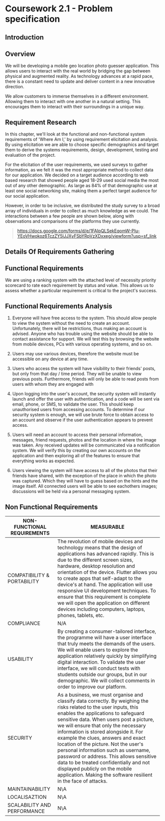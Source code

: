 # Coursework 2.1 - Problem specification 

## Introduction 


## Overview 

We will be developing a mobile geo location photo guesser application. This allows users to interact with the real world by bridging the gap between physical and augmented reality. As technology advances at a rapid pace, there is a constant need to update and deliver content in a new innovative direction.

We allow customers to immerse themselves in a different environment. Allowing them to interact with one another in a natural setting. This encourages them to interact with their surroundings in a unique way. 

## Requirement Research

In this chapter, we'll look at the functional and non-functional system requirements of 'Where Am I,' by using requirement elicitation and analysis. By using elicitation we are able to choose specific demographics and target them to derive the systems requirements, design, development, testing and evaluation of the project.

For the elicitation of the user requirements, we used surveys to gather information, as we felt it was the most appropriate method to collect data for our application. We decided on a target audience according to web based research that showed people aged 18-29 used social media the most out of any other demographic. As large as 84% of that demographic use at least one social networking site, making them a perfect target audience for our social application. 

However, in order to be inclusive, we distributed the study survey to a broad array of individuals in order to collect as much knowledge as we could. The interactions between a few people are shown below, along with observations and comparisons of the platforms they use currently.

> https://docs.google.com/forms/d/e/1FAIpQLSekEqomW-PIu-YEoVHwokoz6TczZY5lJJXyFSbYRpVzXDxxeg/viewform?usp=sf_link


## Details Of Requirements Gathering


## Functional Requirements

We are using a ranking system with the attached level of necessity priority scorecard to rate each requirement by status and value. This allows us to assess whether a particular requirement is critical to the project's success.

## Functional Requirements Analysis 

1. Everyone will have free access to the system. This should allow people to view the system without the need to create an account. Unfortunately, there will be restrictions, thus making an account is advised. Anyone who has trouble using the website should be able to contact assistance for support. We will test this by browsing the website from mobile devices, PCs with various operating systems, and so on.

2. Users may use various devices, therefore the website must be accessible on any device at any time. 

3. Users who access the system will have visibility to their friends' posts, but only from that day / time period. They will be unable to view previous posts. Furthermore, friends will only be able to read posts from users with whom they are engaged with 

4. Upon logging into the user's account, the security system will instantly launch and offer the user with authentication, and a code will be sent via email, phone, or SMS, to validate the user. This should keep unauthorised users from accessing accounts. To determine if our security system is enough, we will use brute force to obtain access to an account and observe if the user authentication appears to prevent access.

5. Users will need an account to access their personal information,  messages, friend requests, photos and the location in where the image was taken. Any received updates will be communicated via a notification system. We will verify this by creating our own accounts on the application and then exploring all of the features to ensure that everything works as expected.

6. Users viewing the system will have access to all of the photos that their friends have shared, with the exception of the place in which the photo was captured. Which they will have to guess based on the hints and the image itself. All connected users will be able to see eachothers images; discussions will be held via a personal messaging system.

## Non Functional Requirements 

| NON- FUNCTIONAL REQUIREMENTS  | MEASURABLE |
| ------------- | ------------- |
| COMPATIBILITY & PORTABILITY  | The revolution of mobile devices and technology means that the design of applications has advanced rapidly. This is due to the different screen sizes, hardware, desktop resolution and orientation of the device. Flutter allows you to create apps that self-adapt to the device's at hand. The application will use responsive UI development techniques. To ensure that this requirement is complete we will open the application on different devices including computers, laptops, phones, tablets, etc. |
| COMPLIANCE  | N/A  |
| USABILITY |By creating a consumer-tailored interface, the programme will have a user interface that truly meets the demands of the users. We will enable users to explore the application relatively quickly by simplifying digital interaction. To validate the user interface, we will conduct tests with students outside our groups, but in our demographic. We will collect comments in order to improve our platform.   |
| SECURITY |As a business, we must organise and classify data correctly. By weighing the risks related to the user inputs, this enables the applications to safeguard sensitive data. When users post a picture, we will ensure that only the necessary information is stored alongside it. For example the clues, answers and exact location of the picture. Not the user's personal information such as username, password or address. This allows sensitive data to be treated confidentially and not displayed publicly on the mobile application. Making the software resilient in the face of attacks. |
| MAINTAINABILITY |  N\A |
| LOCALISAZTION | N\A | 
| SCALABILITY AND PERFORMANCE | N\A |
